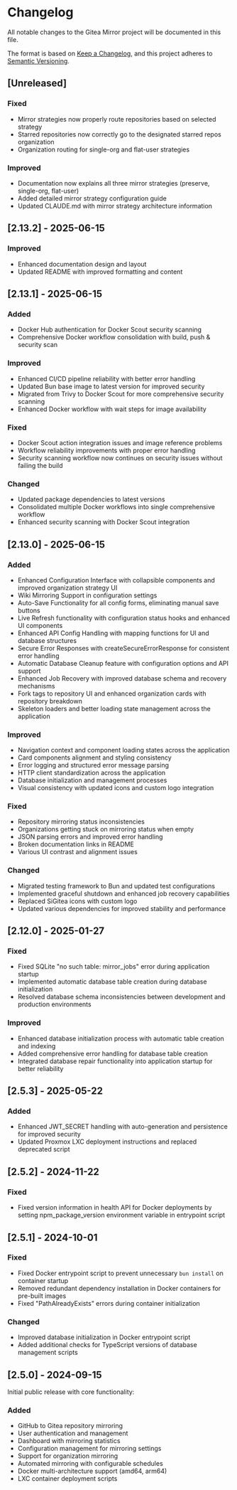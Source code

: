 # Changelog

All notable changes to the Gitea Mirror project will be documented in this file.

The format is based on [Keep a Changelog](https://keepachangelog.com/en/1.0.0/),
and this project adheres to [Semantic Versioning](https://semver.org/spec/v2.0.0.html).

## [Unreleased]

### Fixed
- Mirror strategies now properly route repositories based on selected strategy
- Starred repositories now correctly go to the designated starred repos organization
- Organization routing for single-org and flat-user strategies

### Improved
- Documentation now explains all three mirror strategies (preserve, single-org, flat-user)
- Added detailed mirror strategy configuration guide
- Updated CLAUDE.md with mirror strategy architecture information

## [2.13.2] - 2025-06-15

### Improved
- Enhanced documentation design and layout
- Updated README with improved formatting and content

## [2.13.1] - 2025-06-15

### Added
- Docker Hub authentication for Docker Scout security scanning
- Comprehensive Docker workflow consolidation with build, push & security scan

### Improved
- Enhanced CI/CD pipeline reliability with better error handling
- Updated Bun base image to latest version for improved security
- Migrated from Trivy to Docker Scout for more comprehensive security scanning
- Enhanced Docker workflow with wait steps for image availability

### Fixed
- Docker Scout action integration issues and image reference problems
- Workflow reliability improvements with proper error handling
- Security scanning workflow now continues on security issues without failing the build

### Changed
- Updated package dependencies to latest versions
- Consolidated multiple Docker workflows into single comprehensive workflow
- Enhanced security scanning with Docker Scout integration

## [2.13.0] - 2025-06-15

### Added
- Enhanced Configuration Interface with collapsible components and improved organization strategy UI
- Wiki Mirroring Support in configuration settings
- Auto-Save Functionality for all config forms, eliminating manual save buttons
- Live Refresh functionality with configuration status hooks and enhanced UI components
- Enhanced API Config Handling with mapping functions for UI and database structures
- Secure Error Responses with createSecureErrorResponse for consistent error handling
- Automatic Database Cleanup feature with configuration options and API support
- Enhanced Job Recovery with improved database schema and recovery mechanisms
- Fork tags to repository UI and enhanced organization cards with repository breakdown
- Skeleton loaders and better loading state management across the application

### Improved
- Navigation context and component loading states across the application
- Card components alignment and styling consistency
- Error logging and structured error message parsing
- HTTP client standardization across the application
- Database initialization and management processes
- Visual consistency with updated icons and custom logo integration

### Fixed
- Repository mirroring status inconsistencies
- Organizations getting stuck on mirroring status when empty
- JSON parsing errors and improved error handling
- Broken documentation links in README
- Various UI contrast and alignment issues

### Changed
- Migrated testing framework to Bun and updated test configurations
- Implemented graceful shutdown and enhanced job recovery capabilities
- Replaced SiGitea icons with custom logo
- Updated various dependencies for improved stability and performance

## [2.12.0] - 2025-01-27

### Fixed
- Fixed SQLite "no such table: mirror_jobs" error during application startup
- Implemented automatic database table creation during database initialization
- Resolved database schema inconsistencies between development and production environments

### Improved
- Enhanced database initialization process with automatic table creation and indexing
- Added comprehensive error handling for database table creation
- Integrated database repair functionality into application startup for better reliability

## [2.5.3] - 2025-05-22

### Added
- Enhanced JWT_SECRET handling with auto-generation and persistence for improved security
- Updated Proxmox LXC deployment instructions and replaced deprecated script

## [2.5.2] - 2024-11-22

### Fixed
- Fixed version information in health API for Docker deployments by setting npm_package_version environment variable in entrypoint script

## [2.5.1] - 2024-10-01

### Fixed
- Fixed Docker entrypoint script to prevent unnecessary `bun install` on container startup
- Removed redundant dependency installation in Docker containers for pre-built images
- Fixed "PathAlreadyExists" errors during container initialization

### Changed
- Improved database initialization in Docker entrypoint script
- Added additional checks for TypeScript versions of database management scripts

## [2.5.0] - 2024-09-15

Initial public release with core functionality:

### Added
- GitHub to Gitea repository mirroring
- User authentication and management
- Dashboard with mirroring statistics
- Configuration management for mirroring settings
- Support for organization mirroring
- Automated mirroring with configurable schedules
- Docker multi-architecture support (amd64, arm64)
- LXC container deployment scripts
